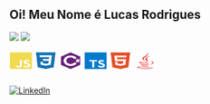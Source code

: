 ## Oi! Meu Nome é Lucas Rodrigues

<div>
  <a href="https://github.com/LucasRodriguesSilva"></a>
  <img height="200em" src="https://github-readme-stats.vercel.app/api?username=LucasRodriguesSilva&show_icons=true&theme=tokyonight&include_all_commits=true">
  <img height="200em" src="https://github-readme-stats.vercel.app/api/top-langs/?username=LucasRodriguesSilva&layout=compact&theme=tokyonight">
</div>

<div style="display: inline-block"><br>
  <img align="center" alt="JavaScript" height="30" width="40" src="https://github.com/devicons/devicon/blob/master/icons/javascript/javascript-plain.svg">
  <img align="center" alt="JavaScript" height="30" width="40" src="https://github.com/devicons/devicon/blob/master/icons/css3/css3-plain.svg">
  <img align="center" alt="JavaScript" height="30" width="40" src="https://github.com/devicons/devicon/blob/master/icons/csharp/csharp-plain.svg">
  <img align="center" alt="JavaScript" height="30" width="40" src="https://github.com/devicons/devicon/blob/master/icons/typescript/typescript-plain.svg">
  <img align="center" alt="JavaScript" height="30" width="40" src="https://github.com/devicons/devicon/blob/master/icons/html5/html5-plain.svg">
  <img align="center" alt="JavaScript" height="30" width="40" src="https://github.com/devicons/devicon/blob/master/icons/java/java-plain.svg">
</div>

##

<div>
  <a href="https://www.linkedin.com/in/lucas-rodrigues-da-silva-342274163" target="_blank">
    <img alt="LinkedIn" src="https://img.shields.io/badge/LinkedIn-0077B5?style=for-the-badge&logo=linkedin&logoColor=white" target="_blank">
  </a>
</div>
